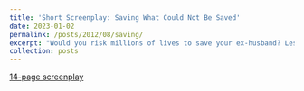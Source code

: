 ```yaml
---
title: 'Short Screenplay: Saving What Could Not Be Saved'
date: 2023-01-02
permalink: /posts/2012/08/saving/
excerpt: "Would you risk millions of lives to save your ex-husband? Leslie Randall didn't think she would, either. I wrote this screenplay in Summer 2022 with the help of Alex Dong."
collection: posts
---
```

[14-page screenplay](https://docs.google.com/document/d/1rLHWkGFygzJeSCWqjF1mpUmu-Q0zsn9j2-9uuAh4WWw/edit?usp=sharing)
